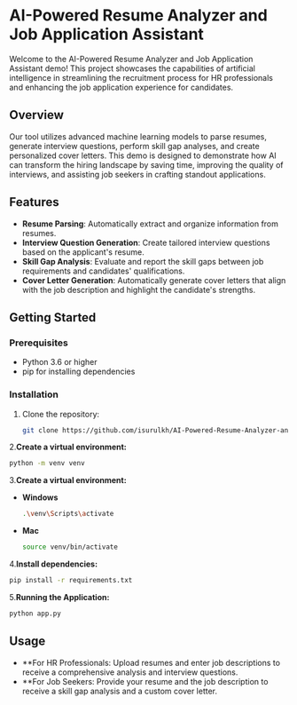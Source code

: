 # AI-Powered Resume Analyzer and Job Application Assistant

Welcome to the AI-Powered Resume Analyzer and Job Application Assistant demo! This project showcases the capabilities of artificial intelligence in streamlining the recruitment process for HR professionals and enhancing the job application experience for candidates.

## Overview

Our tool utilizes advanced machine learning models to parse resumes, generate interview questions, perform skill gap analyses, and create personalized cover letters. This demo is designed to demonstrate how AI can transform the hiring landscape by saving time, improving the quality of interviews, and assisting job seekers in crafting standout applications.

## Features

- **Resume Parsing**: Automatically extract and organize information from resumes.
- **Interview Question Generation**: Create tailored interview questions based on the applicant's resume.
- **Skill Gap Analysis**: Evaluate and report the skill gaps between job requirements and candidates' qualifications.
- **Cover Letter Generation**: Automatically generate cover letters that align with the job description and highlight the candidate's strengths.

## Getting Started

### Prerequisites

- Python 3.6 or higher
- pip for installing dependencies

### Installation

1. Clone the repository:
   ```sh
   git clone https://github.com/isurulkh/AI-Powered-Resume-Analyzer-and-Job-Application-Assistant.git
2.**Create a virtual environment:**

  ```bash
  python -m venv venv
  
  ```
3.**Create a virtual environment:**

  * **Windows**
    ```bash
    .\venv\Scripts\activate
    ```
  
 *  **Mac**
    ```bash
    source venv/bin/activate
    ```

4.**Install dependencies:**

  ```bash
  pip install -r requirements.txt
  
  ```
5.**Running the Application:**

  ```bash
  python app.py
  
  ```
## Usage
- **For HR Professionals: Upload resumes and enter job descriptions to receive a comprehensive analysis and interview questions.
- **For Job Seekers: Provide your resume and the job description to receive a skill gap analysis and a custom cover letter.
